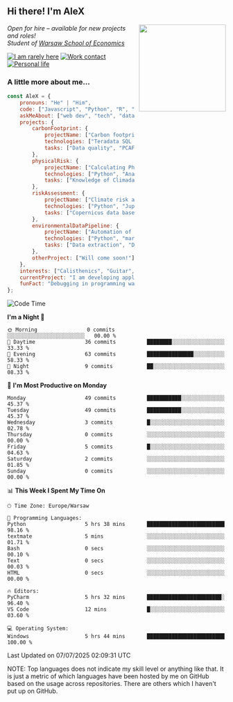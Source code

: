 <h2>Hi there! I'm AleX</h2>
<img align='right' src="https://media1.giphy.com/media/qgQUggAC3Pfv687qPC/giphy.gif" width="200" style="margin-left: 10px;">
<p><em>Open for hire – available for new projects and roles!</a>
</br>Student of <a href="https://www.sgh.waw.pl/en">Warsaw School of Economics</a>
</em></p>

[![I am rarely here](https://img.shields.io/badge/I_am_rarely_here-1877F2?style=for-the-badge&logo=facebook&logoColor=white)](https://www.facebook.com/aleksander.mazur.77)
[![Work contact](https://img.shields.io/badge/Work_contact-0077B5?style=for-the-badge&logo=linkedin&logoColor=white)](https://www.linkedin.com/in/aleksander-mazur-bb3416253/)
[![Personal life](https://img.shields.io/badge/Personal_life-E4405F?style=for-the-badge&logo=instagram&logoColor=white)](https://www.instagram.com/evi_alex.pl/)

### A little more about me...  

```javascript
const AleX = {
    pronouns: "He" | "Him",
    code: ["Javascript", "Python", "R", "HTML", "CSS", "SQL", "Teradata"],
    askMeAbout: ["web dev", "tech", "data science", "data engineering"],
    projects: {
        carbonFootprint: {
            projectName: ["Carbon footprint calculations in D-SIB"],
            technologies: ["Teradata SQL Assistant", "MS SQL", "Power BI"],
            tasks: ["Data quality", "PCAF methodology", "Code documentation"]
        },
        physicalRisk: {
            projectName: ["Calculating Physical Risk for Polish cities"],
            technologies: ["Python", "Anaconda"],
            tasks: ["Knowledge of Climada tool", "Calculating Physical risk"]
        },
        riskAssessment: {
            projectName: ["Climate risk assessment for European bank"],
            technologies: ["Python", "Jupiter Notebook", "SQLite"],
            tasks: ["Copernicus data base", "ERA-5", "CMIP6", "Application for physical risk", "Development of heatmaps"]
        },
        environmentalDataPipeline: {
            projectName: ["Automation of Exiobase 3 Environmental Data Processing"],
            technologies: ["Python", "mariopy/pymrio"],
            tasks: ["Data extraction", "Data processing", "Code documentation", "Filter interface"]
        },
        otherProject: ["Will come soon!"]
    },
    interests: ["Calisthenics", "Guitar", "Cars and everything about them", "Chess", "I'am somenthing a cooker myself"],
    currentProject: "I am developing application which will calculate physical activies for countries based on data base of Copernicus",
    funFact: "Debugging in programming was named after the incident mentioned above. Grace Hopper's team removed the moth from the computer and kept it as a specimen in their logbook."
};
```

<!--START_SECTION:waka-->
![Code Time](http://img.shields.io/badge/Code%20Time-209%20hrs%2016%20mins-blue)

**I'm a Night 🦉** 

```text
🌞 Morning                0 commits           ░░░░░░░░░░░░░░░░░░░░░░░░░   00.00 % 
🌆 Daytime                36 commits          ████████░░░░░░░░░░░░░░░░░   33.33 % 
🌃 Evening                63 commits          ███████████████░░░░░░░░░░   58.33 % 
🌙 Night                  9 commits           ██░░░░░░░░░░░░░░░░░░░░░░░   08.33 % 
```
📅 **I'm Most Productive on Monday** 

```text
Monday                   49 commits          ███████████░░░░░░░░░░░░░░   45.37 % 
Tuesday                  49 commits          ███████████░░░░░░░░░░░░░░   45.37 % 
Wednesday                3 commits           █░░░░░░░░░░░░░░░░░░░░░░░░   02.78 % 
Thursday                 0 commits           ░░░░░░░░░░░░░░░░░░░░░░░░░   00.00 % 
Friday                   5 commits           █░░░░░░░░░░░░░░░░░░░░░░░░   04.63 % 
Saturday                 2 commits           ░░░░░░░░░░░░░░░░░░░░░░░░░   01.85 % 
Sunday                   0 commits           ░░░░░░░░░░░░░░░░░░░░░░░░░   00.00 % 
```


📊 **This Week I Spent My Time On** 

```text
🕑︎ Time Zone: Europe/Warsaw

💬 Programming Languages: 
Python                   5 hrs 38 mins       █████████████████████████   98.16 % 
textmate                 5 mins              ░░░░░░░░░░░░░░░░░░░░░░░░░   01.71 % 
Bash                     0 secs              ░░░░░░░░░░░░░░░░░░░░░░░░░   00.10 % 
Text                     0 secs              ░░░░░░░░░░░░░░░░░░░░░░░░░   00.03 % 
HTML                     0 secs              ░░░░░░░░░░░░░░░░░░░░░░░░░   00.00 % 

🔥 Editors: 
PyCharm                  5 hrs 32 mins       ████████████████████████░   96.40 % 
VS Code                  12 mins             █░░░░░░░░░░░░░░░░░░░░░░░░   03.60 % 

💻 Operating System: 
Windows                  5 hrs 44 mins       █████████████████████████   100.00 % 
```


 Last Updated on 07/07/2025 02:09:31 UTC
<!--END_SECTION:waka-->

NOTE: Top languages does not indicate my skill level or anything like that. It is just a metric of which languages have been hosted by me on GitHub based on the usage across repositories. There are others which I haven't put up on GitHub.
